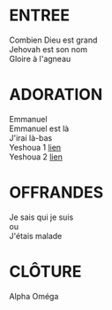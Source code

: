 # ENTREE
Combien Dieu est grand  
Jehovah est son nom  
Gloire à l'agneau  

# ADORATION  
Emmanuel  
Emmanuel est là  
J'irai là-bas  
Yeshoua 1 [lien](https://www.youtube.com/watch?v=EV9w0jpGrTo&pp=ygUHWWVzaG91YQ%3D%3D)  
Yeshoua 2 [lien](https://www.youtube.com/watch?v=ivUb1K0B0zE&pp=ygUHWWVzaG91YQ%3D%3D)  

# OFFRANDES
Je sais qui je suis  
ou   
J'étais malade  

# CLÔTURE
Alpha Oméga  
